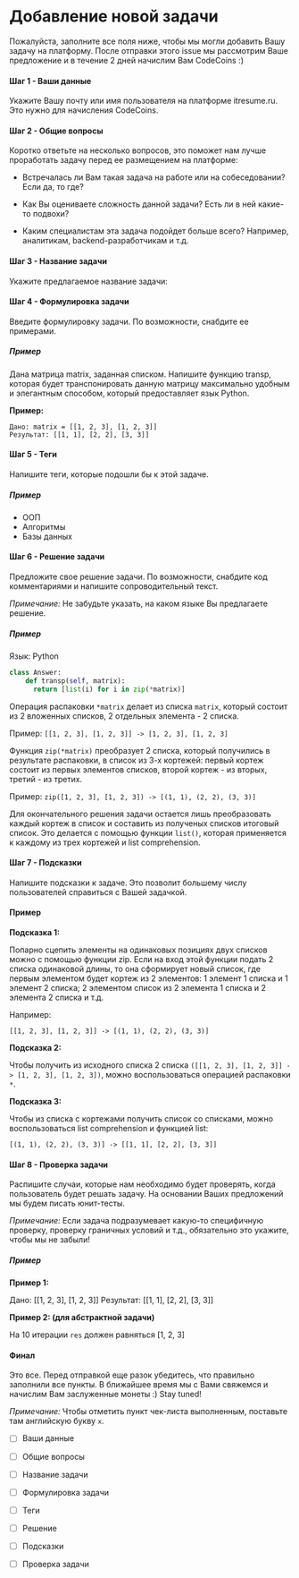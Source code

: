 # Добавление новой задачи

Пожалуйста, заполните все поля ниже, чтобы мы могли добавить Вашу задачу на платформу. После отправки этого issue мы рассмотрим Ваше предложение и в течение 2 дней начислим Вам CodeCoins :) 

#### Шаг 1 - Ваши данные

Укажите Вашу почту или имя пользователя на платформе itresume.ru. Это нужно для начисления CodeCoins. 

<!-- Введите ответ ниже ↓ -->











#### Шаг 2 - Общие вопросы

Коротко ответьте на несколько вопросов, это поможет нам лучше проработать задачу перед ее размещением на платформе: 

- Встречалась ли Вам такая задача на работе или на собеседовании? Если да, то где? 

<!-- Введите ответ ниже ↓ -->










- Как Вы оцениваете сложность данной задачи? Есть ли в ней какие-то подвохи?

<!-- Введите ответ ниже ↓ -->










- Каким специалистам эта задача подойдет больше всего? Например, аналитикам, backend-разработчикам и т.д. 

<!-- Введите ответ ниже ↓ -->










#### Шаг 3 - Название задачи

Укажите предлагаемое название задачи: 

<!-- Введите ответ ниже ↓ -->










#### Шаг 4 - Формулировка задачи

Введите формулировку задачи. По возможности, снабдите ее примерами. 

##### Пример

Дана матрица matrix, заданная списком. Напишите функцию transp, которая будет транспонировать данную матрицу максимально удобным и элегантным способом, который предоставляет язык Python.

**Пример:**

```
Дано: matrix = [[1, 2, 3], [1, 2, 3]]
Результат: [[1, 1], [2, 2], [3, 3]]
```

<!-- Введите формулировку задачи ниже ↓ -->











#### Шаг 5 - Теги 

Напишите теги, которые подошли бы к этой задаче.

##### Пример

- ООП
- Алгоритмы
- Базы данных

<!-- Введите предлагаемые теги ниже ↓ -->











#### Шаг 6 - Решение задачи

Предложите свое решение задачи. По возможности, снабдите код комментариями и напишите сопроводительный текст.

*Примечание:* Не забудьте указать, на каком языке Вы предлагаете решение. 

##### Пример 

Язык: Python

```python
class Answer:
    def transp(self, matrix):
      return [list(i) for i in zip(*matrix)]
```

Операция распаковки `*matrix` делает из списка `matrix`, который состоит из 2 вложенных списков, 2 отдельных элемента - 2 списка. 

Пример: `[[1, 2, 3], [1, 2, 3]] -> [1, 2, 3], [1, 2, 3]`

Функция `zip(*matrix)` преобразует 2 списка, который получились в результате распаковки, в список из 3-х кортежей: первый кортеж состоит из первых элементов списков, второй кортеж - из вторых, третий - из третих. 

Пример: `zip([1, 2, 3], [1, 2, 3]) -> [(1, 1), (2, 2), (3, 3)]`

Для окончательного решения задачи остается лишь преобразовать каждый кортеж в список и составить из полученых списков итоговый список. Это делается с помощью функции `list()`, которая применяется к каждому из трех кортежей и list comprehension. 

<!-- Введите свое решение задачи ниже ↓ -->











#### Шаг 7 - Подсказки 

Напишите подсказки к задаче. Это позволит большему числу пользователей справиться с Вашей задачкой. 

#### Пример 

**Подсказка 1:**

Попарно сцепить элементы на одинаковых позициях двух списков можно с помощью функции zip. Если на вход этой функции подать 2 списка одинаковой длины, то она сформирует новый список, где первым элементом будет кортеж из 2 элементов: 1 элемент 1 списка и 1 элемент 2 списка; 2 элементом список из 2 элемента 1 списка и 2 элемента 2 списка и т.д.

Например:

`[[1, 2, 3], [1, 2, 3]] -> [(1, 1), (2, 2), (3, 3)]`

**Подсказка 2:**

Чтобы получить из исходного списка 2 списка `([[1, 2, 3], [1, 2, 3]] -> [1, 2, 3], [1, 2, 3])`, можно воспользоваться операцией распаковки `*`.

**Подсказка 3:**

Чтобы из списка с кортежами получить список со списками, можно воспользоваться list comprehension и функцией list:

`[(1, 1), (2, 2), (3, 3)] -> [[1, 1], [2, 2], [3, 3]]`


<!-- Введите подсказки ниже ↓ -->











#### Шаг 8 - Проверка задачи

Распишите случаи, которые нам необходимо будет проверять, когда пользователь будет решать задачу. На основании Ваших предложений мы будем писать юнит-тесты. 

*Примечание:* Если задача подразумевает какую-то специфичную проверку, проверку граничных условий и т.д., обязательно это укажите, чтобы мы не забыли!

##### Пример 

**Пример 1:**

Дано: [[1, 2, 3], [1, 2, 3]]
Результат: [[1, 1], [2, 2], [3, 3]]


**Пример 2: (для абстрактной задачи)**

На 10 итерации `res` должен равняться [1, 2, 3]


<!-- Введите случаи для проверки ниже ↓ -->












#### Финал 

Это все. Перед отправкой еще разок убедитесь, что правильно заполнили все пункты. В ближайшее время мы с Вами свяжемся и начислим Вам заслуженные монеты :) Stay tuned!

*Примечание:* Чтобы отметить пункт чек-листа выполненным, поставьте там английскую букву `x`. 

- [ ] Ваши данные
- [ ] Общие вопросы
- [ ] Название задачи
- [ ] Формулировка задачи
- [ ] Теги
- [ ] Решение
- [ ] Подсказки
- [ ] Проверка задачи








